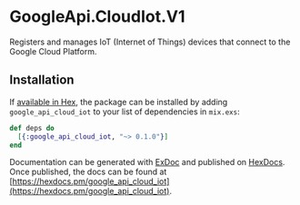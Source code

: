 # GoogleApi.CloudIot.V1

Registers and manages IoT (Internet of Things) devices that connect to the Google Cloud Platform.

## Installation

If [available in Hex](https://hex.pm/docs/publish), the package can be installed
by adding `google_api_cloud_iot` to your list of dependencies in `mix.exs`:

```elixir
def deps do
  [{:google_api_cloud_iot, "~> 0.1.0"}]
end
```

Documentation can be generated with [ExDoc](https://github.com/elixir-lang/ex_doc)
and published on [HexDocs](https://hexdocs.pm). Once published, the docs can
be found at [https://hexdocs.pm/google_api_cloud_iot](https://hexdocs.pm/google_api_cloud_iot).

